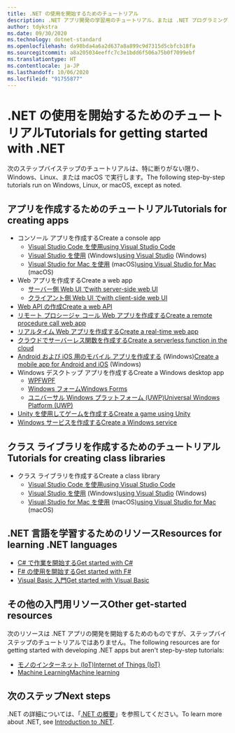 ```yaml
---
title: .NET の使用を開始するためのチュートリアル
description: .NET アプリ開発の学習用のチュートリアル、または .NET プログラミング言語の 1 つを選択します。
author: tdykstra
ms.date: 09/30/2020
ms.technology: dotnet-standard
ms.openlocfilehash: da98bda4a6a2d637a8a899c9d7315d5cbfcb18fa
ms.sourcegitcommit: a8a205034eeffc7c3e1bdd6f506a75b0f7099ebf
ms.translationtype: HT
ms.contentlocale: ja-JP
ms.lasthandoff: 10/06/2020
ms.locfileid: "91755877"
---
```

# <a name="tutorials-for-getting-started-with-net"></a><span data-ttu-id="7647f-103">.NET の使用を開始するためのチュートリアル</span><span class="sxs-lookup"><span data-stu-id="7647f-103">Tutorials for getting started with .NET</span></span>

<span data-ttu-id="7647f-104">次のステップバイステップのチュートリアルは、特に断りがない限り、Windows、Linux、または macOS で実行します。</span><span class="sxs-lookup"><span data-stu-id="7647f-104">The following step-by-step tutorials run on Windows, Linux, or macOS, except as noted.</span></span>

## <a name="tutorials-for-creating-apps"></a><span data-ttu-id="7647f-105">アプリを作成するためのチュートリアル</span><span class="sxs-lookup"><span data-stu-id="7647f-105">Tutorials for creating apps</span></span>

* <span data-ttu-id="7647f-106">コンソール アプリを作成する</span><span class="sxs-lookup"><span data-stu-id="7647f-106">Create a console app</span></span>
  * [<span data-ttu-id="7647f-107">Visual Studio Code を使用</span><span class="sxs-lookup"><span data-stu-id="7647f-107">using Visual Studio Code</span></span>](../core/tutorials/with-visual-studio-code.md)
  * <span data-ttu-id="7647f-108">[Visual Studio を使用](../core/tutorials/with-visual-studio.md) (Windows)</span><span class="sxs-lookup"><span data-stu-id="7647f-108">[using Visual Studio](../core/tutorials/with-visual-studio.md) (Windows)</span></span>
  * <span data-ttu-id="7647f-109">[Visual Studio for Mac を使用](../core/tutorials/with-visual-studio-mac.md) (macOS)</span><span class="sxs-lookup"><span data-stu-id="7647f-109">[using Visual Studio for Mac](../core/tutorials/with-visual-studio-mac.md) (macOS)</span></span>
* <span data-ttu-id="7647f-110">Web アプリを作成する</span><span class="sxs-lookup"><span data-stu-id="7647f-110">Create a web app</span></span>
  * [<span data-ttu-id="7647f-111">サーバー側 Web UI で</span><span class="sxs-lookup"><span data-stu-id="7647f-111">with server-side web UI</span></span>](/aspnet/core/tutorials/razor-pages/razor-pages-start)
  * [<span data-ttu-id="7647f-112">クライアント側 Web UI で</span><span class="sxs-lookup"><span data-stu-id="7647f-112">with client-side web UI</span></span>](https://dotnet.microsoft.com/learn/aspnet/blazor-tutorial/intro)
* [<span data-ttu-id="7647f-113">Web API の作成</span><span class="sxs-lookup"><span data-stu-id="7647f-113">Create a web API</span></span>](/aspnet/core/tutorials/first-web-api)
* [<span data-ttu-id="7647f-114">リモート プロシージャ コール Web アプリを作成する</span><span class="sxs-lookup"><span data-stu-id="7647f-114">Create a remote procedure call web app</span></span>](/aspnet/core/tutorials/grpc/grpc-start)
* [<span data-ttu-id="7647f-115">リアルタイム Web アプリを作成する</span><span class="sxs-lookup"><span data-stu-id="7647f-115">Create a real-time web app</span></span>](/aspnet/core/tutorials/signalr)
* [<span data-ttu-id="7647f-116">クラウドでサーバーレス関数を作成する</span><span class="sxs-lookup"><span data-stu-id="7647f-116">Create a serverless function in the cloud</span></span>](/azure/azure-functions/functions-create-first-function-vs-code?pivots=programming-language-csharp)
* <span data-ttu-id="7647f-117">[Android および iOS 用のモバイル アプリを作成する](https://dotnet.microsoft.com/learn/xamarin/hello-world-tutorial/intro) (Windows)</span><span class="sxs-lookup"><span data-stu-id="7647f-117">[Create a mobile app for Android and iOS](https://dotnet.microsoft.com/learn/xamarin/hello-world-tutorial/intro) (Windows)</span></span>
* <span data-ttu-id="7647f-118">Windows デスクトップ アプリを作成する</span><span class="sxs-lookup"><span data-stu-id="7647f-118">Create a Windows desktop app</span></span>
  * [<span data-ttu-id="7647f-119">WPF</span><span class="sxs-lookup"><span data-stu-id="7647f-119">WPF</span></span>](/visualstudio/get-started/csharp/tutorial-wpf)
  * [<span data-ttu-id="7647f-120">Windows フォーム</span><span class="sxs-lookup"><span data-stu-id="7647f-120">Windows Forms</span></span>](/visualstudio/ide/create-csharp-winform-visual-studio)
  * [<span data-ttu-id="7647f-121">ユニバーサル Windows プラットフォーム (UWP)</span><span class="sxs-lookup"><span data-stu-id="7647f-121">Universal Windows Platform (UWP)</span></span>](/visualstudio/get-started/csharp/tutorial-uwp)
* [<span data-ttu-id="7647f-122">Unity を使用してゲームを作成する</span><span class="sxs-lookup"><span data-stu-id="7647f-122">Create a game using Unity</span></span>](https://dotnet.microsoft.com/learn/games/unity-tutorial/intro)
* [<span data-ttu-id="7647f-123">Windows サービスを作成する</span><span class="sxs-lookup"><span data-stu-id="7647f-123">Create a Windows service</span></span>](/aspnet/core/host-and-deploy/windows-service)

## <a name="tutorials-for-creating-class-libraries"></a><span data-ttu-id="7647f-124">クラス ライブラリを作成するためのチュートリアル</span><span class="sxs-lookup"><span data-stu-id="7647f-124">Tutorials for creating class libraries</span></span>

* <span data-ttu-id="7647f-125">クラス ライブラリを作成する</span><span class="sxs-lookup"><span data-stu-id="7647f-125">Create a class library</span></span>
  * [<span data-ttu-id="7647f-126">Visual Studio Code を使用</span><span class="sxs-lookup"><span data-stu-id="7647f-126">using Visual Studio Code</span></span>](../core/tutorials/library-with-visual-studio-code.md)
  * <span data-ttu-id="7647f-127">[Visual Studio を使用](../core/tutorials/library-with-visual-studio.md) (Windows)</span><span class="sxs-lookup"><span data-stu-id="7647f-127">[using Visual Studio](../core/tutorials/library-with-visual-studio.md) (Windows)</span></span>
  * <span data-ttu-id="7647f-128">[Visual Studio for Mac を使用](../core/tutorials/library-with-visual-studio-mac.md) (macOS)</span><span class="sxs-lookup"><span data-stu-id="7647f-128">[using Visual Studio for Mac](../core/tutorials/library-with-visual-studio-mac.md) (macOS)</span></span>

## <a name="resources-for-learning-net-languages"></a><span data-ttu-id="7647f-129">.NET 言語を学習するためのリソース</span><span class="sxs-lookup"><span data-stu-id="7647f-129">Resources for learning .NET languages</span></span>

* [<span data-ttu-id="7647f-130">C# で作業を開始する</span><span class="sxs-lookup"><span data-stu-id="7647f-130">Get started with C#</span></span>](../csharp/getting-started/index.md)
* [<span data-ttu-id="7647f-131">F# の使用を開始する</span><span class="sxs-lookup"><span data-stu-id="7647f-131">Get started with F#</span></span>](../fsharp/get-started/index.md)
* [<span data-ttu-id="7647f-132">Visual Basic 入門</span><span class="sxs-lookup"><span data-stu-id="7647f-132">Get started with Visual Basic</span></span>](../visual-basic/getting-started/index.md)

## <a name="other-get-started-resources"></a><span data-ttu-id="7647f-133">その他の入門用リソース</span><span class="sxs-lookup"><span data-stu-id="7647f-133">Other get-started resources</span></span>

<span data-ttu-id="7647f-134">次のリソースは .NET アプリの開発を開始するためのものですが、ステップバイステップのチュートリアルではありません。</span><span class="sxs-lookup"><span data-stu-id="7647f-134">The following resources are for getting started with developing .NET apps but aren't step-by-step tutorials:</span></span>

* [<span data-ttu-id="7647f-135">モノのインターネット (IoT)</span><span class="sxs-lookup"><span data-stu-id="7647f-135">Internet of Things (IoT)</span></span>](https://dotnet.microsoft.com/apps/iot)
* [<span data-ttu-id="7647f-136">Machine Learning</span><span class="sxs-lookup"><span data-stu-id="7647f-136">Machine learning</span></span>](../machine-learning/index.yml)

## <a name="next-steps"></a><span data-ttu-id="7647f-137">次のステップ</span><span class="sxs-lookup"><span data-stu-id="7647f-137">Next steps</span></span>

<span data-ttu-id="7647f-138">.NET の詳細については、「[.NET の概要](../core/introduction.md)」を参照してください。</span><span class="sxs-lookup"><span data-stu-id="7647f-138">To learn more about .NET, see [Introduction to .NET](../core/introduction.md).</span></span>
